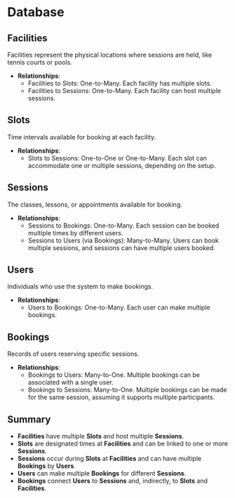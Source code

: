 # Database

## Facilities

Facilities represent the physical locations where sessions are held, like tennis
courts or pools.

- **Relationships**:
  - Facilities to Slots: One-to-Many. Each facility has multiple slots.
  - Facilities to Sessions: One-to-Many. Each facility can host multiple
    sessions.

## Slots

Time intervals available for booking at each facility.

- **Relationships**:
  - Slots to Sessions: One-to-One or One-to-Many. Each slot can accommodate one
    or multiple sessions, depending on the setup.

## Sessions

The classes, lessons, or appointments available for booking.

- **Relationships**:
  - Sessions to Bookings: One-to-Many. Each session can be booked multiple times
    by different users.
  - Sessions to Users (via Bookings): Many-to-Many. Users can book multiple
    sessions, and sessions can have multiple users booked.

## Users

Individuals who use the system to make bookings.

- **Relationships**:
  - Users to Bookings: One-to-Many. Each user can make multiple bookings.

## Bookings

Records of users reserving specific sessions.

- **Relationships**:
  - Bookings to Users: Many-to-One. Multiple bookings can be associated with a
    single user.
  - Bookings to Sessions: Many-to-One. Multiple bookings can be made for the
    same session, assuming it supports multiple participants.

## Summary

- **Facilities** have multiple **Slots** and host multiple **Sessions**.
- **Slots** are designated times at **Facilities** and can be linked to one or
  more **Sessions**.
- **Sessions** occur during **Slots** at **Facilities** and can have multiple
  **Bookings** by **Users**.
- **Users** can make multiple **Bookings** for different **Sessions**.
- **Bookings** connect **Users** to **Sessions** and, indirectly, to **Slots**
  and **Facilities**.

